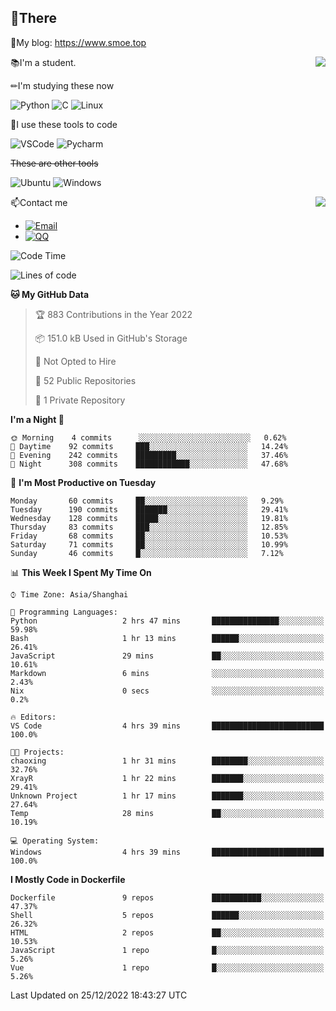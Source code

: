 
## 👏There

📰My blog: https://www.smoe.top

<img align="right" src="https://github-readme-stats.vercel.app/api/top-langs/?username=AkashiCoin"/>


📚I'm a student.

✏I'm studying these now

![Python](https://img.shields.io/badge/-Python-blue?style=flat-square&logo=Python&logoColor=fff)
![C](https://img.shields.io/badge/-C-585858?style=flat-square&logo=C&logoColor=fff)
![Linux](https://img.shields.io/badge/-Linux-black?style=flat-square&logo=Linux&logoColor=fff)

🔨I use these tools to code

![VSCode](https://img.shields.io/badge/-VSCode-blue?style=flat-square&logo=visualstudiocode&logoColor=fff)
![Pycharm](https://img.shields.io/badge/-Pycharm-green?style=flat-square&logo=pycharm&logoColor=fff)

 ~~These are other tools~~

![Ubuntu](https://img.shields.io/badge/-Ubuntu-orange?style=flat-square&logo=Ubuntu&logoColor=fff)
![Windows](https://img.shields.io/badge/-Windows-blue?style=flat-square&logo=Windows&logoColor=fff)

<img align="right" src="https://github-readme-stats.vercel.app/api?username=AkashiCoin" />


📫Contact me

* [![Email](https://img.shields.io/badge/Email-l1040186796@gmail.com-1?style=social&logoColor=fff)](mailto:l1040186796@gmail.com)
* [![QQ](https://img.shields.io/badge/QQ-1040186796-1?style=social&logoColor=fff)](tencent://AddContact/?fromId=45&fromSubId=1&subcmd=all&uin=1040186796&website=www.oicqzone.com)

<!--START_SECTION:waka-->
![Code Time](http://img.shields.io/badge/Code%20Time-363%20hrs%2016%20mins-blue)

![Lines of code](https://img.shields.io/badge/From%20Hello%20World%20I%27ve%20Written-5%20Thousand%20lines%20of%20code-blue)

**🐱 My GitHub Data** 

> 🏆 883 Contributions in the Year 2022
 > 
> 📦 151.0 kB Used in GitHub's Storage 
 > 
> 🚫 Not Opted to Hire
 > 
> 📜 52 Public Repositories 
 > 
> 🔑 1 Private Repository 
 > 
**I'm a Night 🦉** 

```text
🌞 Morning    4 commits      ░░░░░░░░░░░░░░░░░░░░░░░░░   0.62% 
🌆 Daytime    92 commits     ███░░░░░░░░░░░░░░░░░░░░░░   14.24% 
🌃 Evening    242 commits    █████████░░░░░░░░░░░░░░░░   37.46% 
🌙 Night      308 commits    ████████████░░░░░░░░░░░░░   47.68%

```
📅 **I'm Most Productive on Tuesday** 

```text
Monday       60 commits     ██░░░░░░░░░░░░░░░░░░░░░░░   9.29% 
Tuesday      190 commits    ███████░░░░░░░░░░░░░░░░░░   29.41% 
Wednesday    128 commits    █████░░░░░░░░░░░░░░░░░░░░   19.81% 
Thursday     83 commits     ███░░░░░░░░░░░░░░░░░░░░░░   12.85% 
Friday       68 commits     ██░░░░░░░░░░░░░░░░░░░░░░░   10.53% 
Saturday     71 commits     ██░░░░░░░░░░░░░░░░░░░░░░░   10.99% 
Sunday       46 commits     █░░░░░░░░░░░░░░░░░░░░░░░░   7.12%

```


📊 **This Week I Spent My Time On** 

```text
⌚︎ Time Zone: Asia/Shanghai

💬 Programming Languages: 
Python                   2 hrs 47 mins       ███████████████░░░░░░░░░░   59.98% 
Bash                     1 hr 13 mins        ██████░░░░░░░░░░░░░░░░░░░   26.41% 
JavaScript               29 mins             ██░░░░░░░░░░░░░░░░░░░░░░░   10.61% 
Markdown                 6 mins              ░░░░░░░░░░░░░░░░░░░░░░░░░   2.43% 
Nix                      0 secs              ░░░░░░░░░░░░░░░░░░░░░░░░░   0.2%

🔥 Editors: 
VS Code                  4 hrs 39 mins       █████████████████████████   100.0%

🐱‍💻 Projects: 
chaoxing                 1 hr 31 mins        ████████░░░░░░░░░░░░░░░░░   32.76% 
XrayR                    1 hr 22 mins        ███████░░░░░░░░░░░░░░░░░░   29.41% 
Unknown Project          1 hr 17 mins        ███████░░░░░░░░░░░░░░░░░░   27.64% 
Temp                     28 mins             ██░░░░░░░░░░░░░░░░░░░░░░░   10.19%

💻 Operating System: 
Windows                  4 hrs 39 mins       █████████████████████████   100.0%

```

**I Mostly Code in Dockerfile** 

```text
Dockerfile               9 repos             ███████████░░░░░░░░░░░░░░   47.37% 
Shell                    5 repos             ██████░░░░░░░░░░░░░░░░░░░   26.32% 
HTML                     2 repos             ██░░░░░░░░░░░░░░░░░░░░░░░   10.53% 
JavaScript               1 repo              █░░░░░░░░░░░░░░░░░░░░░░░░   5.26% 
Vue                      1 repo              █░░░░░░░░░░░░░░░░░░░░░░░░   5.26%

```



 Last Updated on 25/12/2022 18:43:27 UTC
<!--END_SECTION:waka-->
